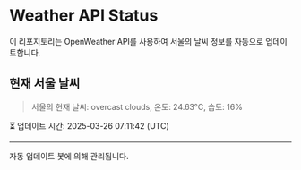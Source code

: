 
# Weather API Status

이 리포지토리는 OpenWeather API를 사용하여 서울의 날씨 정보를 자동으로 업데이트합니다.

## 현재 서울 날씨
> 서울의 현재 날씨: overcast clouds, 온도: 24.63°C, 습도: 16%

⏳ 업데이트 시간: 2025-03-26 07:11:42 (UTC)

---
자동 업데이트 봇에 의해 관리됩니다.

